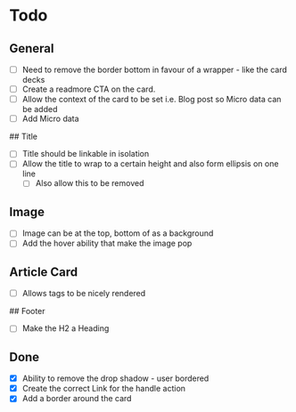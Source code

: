 # Todo

## General

- [ ] Need to remove the border bottom in favour of a wrapper - like the card decks
- [ ] Create a readmore CTA on the card.
- [ ] Allow the context of the card to be set i.e. Blog post so Micro data can be added
- [ ] Add Micro data

## Title

- [ ] Title should be linkable in isolation
- [ ] Allow the title to wrap to a certain height and also form ellipsis on one line
  - [ ] Also allow this to be removed

## Image

- [ ] Image can be at the top, bottom of as a background
- [ ] Add the hover ability that make the image pop

## Article Card

- [ ] Allows tags to be nicely rendered

## Footer

- [ ] Make the H2 a Heading

## Done

- [X] Ability to remove the drop shadow - user bordered
- [X] Create the correct Link for the handle action
- [X] Add a border around the card
